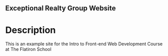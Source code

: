 Exceptional Realty Group Website
---

# Description

This is an example site for the Intro to Front-end Web Development Course at The Flatiron School
